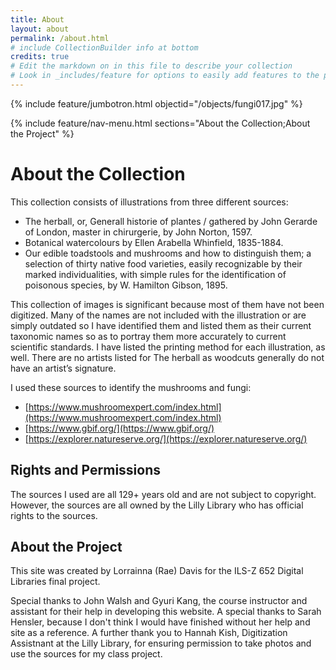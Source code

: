 ```yaml
---
title: About
layout: about
permalink: /about.html
# include CollectionBuilder info at bottom
credits: true
# Edit the markdown on in this file to describe your collection
# Look in _includes/feature for options to easily add features to the page
---
```


{% include feature/jumbotron.html objectid="/objects/fungi017.jpg" %}

{% include feature/nav-menu.html sections="About the Collection;About the Project" %}

# About the Collection

This collection consists of illustrations from three different sources: 

  - The herball, or, Generall historie of plantes / gathered by John Gerarde of London, master in chirurgerie, by John Norton, 1597.
  - Botanical watercolours by Ellen Arabella Whinfield, 1835-1884.
  - Our edible toadstools and mushrooms and how to distinguish them; a selection of thirty native food varieties, easily recognizable by their marked individualities, with simple rules for the identification of poisonous species, by W. Hamilton Gibson, 1895.

This collection of images is significant because most of them have not been digitized. Many of the names are not included with the illustration or are simply outdated so I have identified them and listed them as their current taxonomic names so as to portray them more accurately to current scientific standards. I have listed the printing method for each illustration, as well. There are no artists listed for The herball as woodcuts generally do not have an artist’s signature.

I used these sources to identify the mushrooms and fungi:

  - [https://www.mushroomexpert.com/index.html](https://www.mushroomexpert.com/index.html)
  - [https://www.gbif.org/](https://www.gbif.org/)
  - [https://explorer.natureserve.org/](https://explorer.natureserve.org/)

## Rights and Permissions

The sources I used are all 129+ years old and are not subject to copyright. However, the sources are all owned by the Lilly Library who has official rights to the sources.

## About the Project
This site was created by Lorrainna (Rae) Davis for the ILS-Z 652 Digital Libraries final project. 

Special thanks to John Walsh and Gyuri Kang, the course instructor and assistant for their help in developing this website. A special thanks to Sarah Hensler, because I don't think I would have finished without her help and site as a reference. A further thank you to Hannah Kish, Digitization Assistnant at the Lilly Library, for ensuring permission to take photos and use the sources for my class project. 
